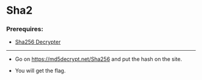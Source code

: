 # Sha2 

### Prerequires:

- <a href="https://md5decrypt.net/Sha256" rel="nofollow">Sha256 Decrypter</a>

-----------------

- Go on https://md5decrypt.net/Sha256 and put the hash on the site.

- You will get the flag.
